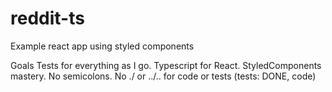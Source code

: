 # reddit-ts
Example react app using styled components

Goals
Tests for everything as I go.
Typescript for React.
StyledComponents mastery.
No semicolons.
No ./ or ../.. for code or tests (tests: DONE, code)